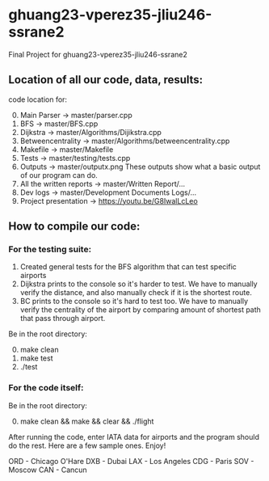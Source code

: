 # ghuang23-vperez35-jliu246-ssrane2
Final Project for ghuang23-vperez35-jliu246-ssrane2

## Location of all our code, data, results:
code location for:

0. Main Parser -> master/parser.cpp 
1. BFS -> master/BFS.cpp
2. Dijkstra -> master/Algorithms/Dijikstra.cpp 
3. Betweencentrality -> master/Algorithms/betweencentrality.cpp 
4. Makefile -> master/Makefile
5. Tests -> master/testing/tests.cpp 
6. Outputs -> master/outputx.png 
    These outputs show what a basic output of our program can do. 
7. All the written reports -> master/Written Report/... 
8. Dev logs -> master/Development Documents Logs/... 
9. Project presentation -> https://youtu.be/G8IwalLcLeo

## How to compile our code: 

### For the testing suite:
1. Created general tests for the BFS algorithm that can test specific airports
2. Dijkstra prints to the console so it's harder to test. We have to manually verify the distance, and also manually check if it is the shortest route.
3. BC prints to the console so it's hard to test too. We have to manually verify the centrality of the airport by comparing amount of shortest path that pass through airport. 

Be in the root directory:

0. make clean 
1. make test
2. ./test


### For the code itself:
Be in the root directory:

0. make clean && make && clear && ./flight

After running the code, enter IATA data for airports and the program should do the rest. Here are a few sample ones. Enjoy!

ORD - Chicago O'Hare
DXB - Dubai 
LAX - Los Angeles
CDG - Paris
SOV - Moscow 
CAN - Cancun
